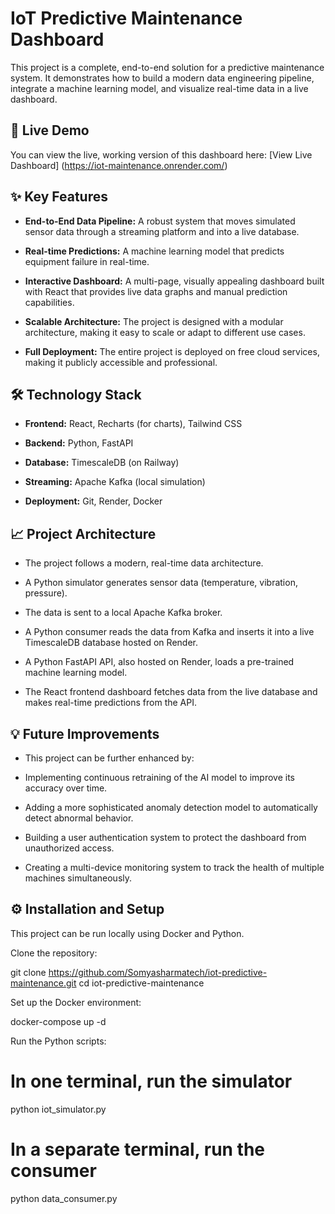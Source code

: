 # IoT Predictive Maintenance Dashboard

This project is a complete, end-to-end solution for a predictive maintenance system. It demonstrates how to build a modern data engineering pipeline, integrate a machine learning model, and visualize real-time data in a live dashboard.

## 🚀 Live Demo
You can view the live, working version of this dashboard here:
[View Live Dashboard]
(https://iot-maintenance.onrender.com/)

## ✨ Key Features

* **End-to-End Data Pipeline:** A robust system that moves simulated sensor data through a streaming platform and into a live database.

* **Real-time Predictions:** A machine learning model that predicts equipment failure in real-time.

* **Interactive Dashboard:** A multi-page, visually appealing dashboard built with React that provides live data graphs and manual prediction capabilities.

* **Scalable Architecture:** The project is designed with a modular architecture, making it easy to scale or adapt to different use cases.

* **Full Deployment:** The entire project is deployed on free cloud services, making it publicly accessible and professional.

## 🛠️ Technology Stack
* **Frontend:** React, Recharts (for charts), Tailwind CSS

* **Backend:** Python, FastAPI

* **Database:** TimescaleDB (on Railway)

* **Streaming:** Apache Kafka (local simulation)

* **Deployment:** Git, Render, Docker

## 📈 Project Architecture
* The project follows a modern, real-time data architecture.

* A Python simulator generates sensor data (temperature, vibration, pressure).

* The data is sent to a local Apache Kafka broker.

* A Python consumer reads the data from Kafka and inserts it into a live TimescaleDB database hosted on Render.

* A Python FastAPI API, also hosted on Render, loads a pre-trained machine learning model.

* The React frontend dashboard fetches data from the live database and makes real-time predictions from the API.

## 💡 Future Improvements
* This project can be further enhanced by:

* Implementing continuous retraining of the AI model to improve its accuracy over time.

* Adding a more sophisticated anomaly detection model to automatically detect abnormal behavior.

* Building a user authentication system to protect the dashboard from unauthorized access.

* Creating a multi-device monitoring system to track the health of multiple machines simultaneously.

## ⚙️ Installation and Setup
This project can be run locally using Docker and Python.

Clone the repository:

git clone https://github.com/Somyasharmatech/iot-predictive-maintenance.git
cd iot-predictive-maintenance

Set up the Docker environment:

docker-compose up -d

Run the Python scripts:

# In one terminal, run the simulator
python iot_simulator.py

# In a separate terminal, run the consumer
python data_consumer.py
